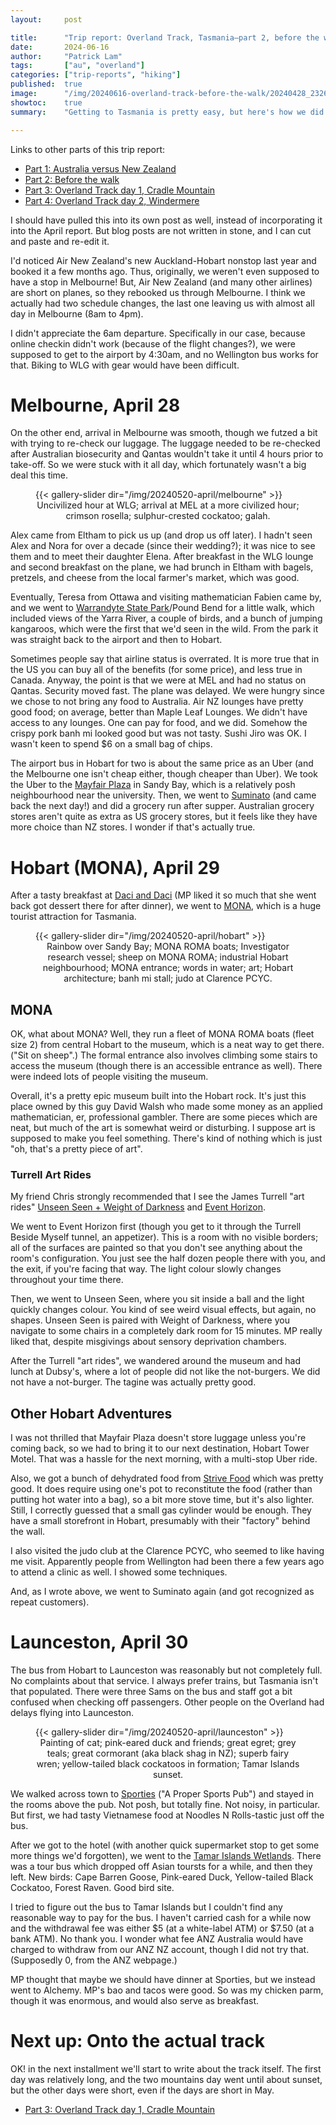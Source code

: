 ```yaml
---
layout:     post

title:      "Trip report: Overland Track, Tasmania—part 2, before the walk"
date:       2024-06-16
author:     "Patrick Lam"
tags:       ["au", "overland"]
categories: ["trip-reports", "hiking"]
published:  true
image:      "/img/20240616-overland-track-before-the-walk/20240428_232616385_hobart_from_the_river.avif"
showtoc:    true
summary:    "Getting to Tasmania is pretty easy, but here's how we did it, stopping by Melbourne and then to Hobart and Launceston."

---
```


<style>
.post-heading h1  { color: white; text-shadow: 2px 2px 2px grey; }
.meta { color: white; }
</style>

Links to other parts of this trip report:

* [Part 1: Australia versus New Zealand](/post/20240511-overland-track-australia-vs-new-zealand)
* [Part 2: Before the walk](/post/20240616-overland-track-before-the-walk)
* [Part 3: Overland Track day 1, Cradle Mountain](/post/20240617-overland-track-cradle-mountain)
* [Part 4: Overland Track day 2, Windermere](/post/20240624-overland-track-windermere)

I should have pulled this into its own post as well, instead of incorporating it into the April report.
But blog posts are not written in stone, and I can cut and paste and re-edit it.

I'd noticed Air New Zealand's new Auckland-Hobart nonstop last year and booked it a few months ago.
Thus, originally, we weren't even supposed to have a stop in Melbourne! But, Air New Zealand (and many
other airlines) are short on planes, so they rebooked us through
Melbourne. I think we actually had two schedule changes, the last one
leaving us with almost all day in Melbourne (8am to 4pm).

I didn't appreciate the 6am departure. Specifically in our case,
because online checkin didn't work (because of the flight changes?),
we were supposed to get to the airport by 4:30am, and no Wellington bus
works for that. Biking to WLG with gear would have been difficult.

# Melbourne, April 28

On the other end, arrival in Melbourne was smooth, though we futzed a
bit with trying to re-check our luggage. The luggage needed to be
re-checked after Australian biosecurity and Qantas wouldn't take it
until 4 hours prior to take-off. So we were stuck with it all day,
which fortunately wasn't a big deal this time.

<figure>
{{< gallery-slider dir="/img/20240520-april/melbourne" >}}
<figcaption style="text-align:center">Uncivilized hour at WLG; arrival at MEL at a more civilized hour; crimson rosella; sulphur-crested cockatoo; galah.</figcaption>
</figure>

Alex came from Eltham to pick us up (and drop us off later). I hadn't
seen Alex and Nora for over a decade (since their wedding?); it was
nice to see them and to meet their daughter Elena. After breakfast in
the WLG lounge and second breakfast on the plane, we had brunch in
Eltham with bagels, pretzels, and cheese from the local farmer's
market, which was good.

Eventually, Teresa from Ottawa and visiting mathematician Fabien came by, and we went to [Warrandyte State
Park](https://www.parks.vic.gov.au/places-to-see/parks/warrandyte-state-park)/Pound Bend for a little walk, which included views of the Yarra
River, a couple of birds, and a bunch of jumping kangaroos, which were
the first that we'd seen in the wild. From the park it was straight back
to the airport and then to Hobart.

Sometimes people say that airline status is overrated. It is more true
that in the US you can buy all of the benefits (for some price), and
less true in Canada. Anyway, the point is that we were at MEL and had
no status on Qantas.  Security moved fast. The plane was delayed. We
were hungry since we chose to not bring any food to Australia. Air NZ
lounges have pretty good food; on average, better than Maple Leaf
Lounges. We didn't have access to any lounges. One can pay for food,
and we did. Somehow the crispy pork banh mi looked good but was
not tasty. Sushi Jiro was OK. I wasn't keen to spend $6 on a small bag
of chips.

The airport bus in Hobart for two is about the same price as an Uber
(and the Melbourne one isn't cheap either, though cheaper than Uber).
We took the Uber to the [Mayfair Plaza](https://mayfairplaza.com.au/)
in Sandy Bay, which is a relatively posh neighbourhood near the
university. Then, we went to [Suminato](https://suminato.com.au/) (and
came back the next day!) and did a grocery run after supper. Australian
grocery stores aren't quite as extra as US grocery stores, but it feels like
they have more choice than NZ stores. I wonder if that's actually true.

# Hobart (MONA), April 29

After a tasty breakfast at [Daci and Daci](https://dacidaci.com.au/) (MP liked it so much that she went back got dessert
there for after dinner), we went to [MONA](https://mona.net.au/), which is a huge tourist
attraction for Tasmania.

<figure>
{{< gallery-slider dir="/img/20240520-april/hobart" >}}
<figcaption style="text-align:center">Rainbow over Sandy Bay; MONA ROMA boats; Investigator research vessel; sheep on MONA ROMA; industrial Hobart neighbourhood; MONA entrance; words in water; art; Hobart architecture; banh mi stall; judo at Clarence PCYC.</figcaption>
</figure>

## MONA
OK, what about MONA? Well, they run a fleet of MONA ROMA boats (fleet size 2) from
central Hobart to the museum, which is a neat way to get there. ("Sit
on sheep".) The formal entrance also involves climbing some stairs to
access the museum (though there is an accessible entrance as
well). There were indeed lots of people visiting the museum.

Overall, it's a pretty epic museum built into the Hobart rock. It's
just this place owned by this guy David Walsh who made some money
as an applied mathematician, er, professional gambler. There are some pieces
which are neat, but much of the art is somewhat weird or disturbing. I suppose
art is supposed to make you feel something. There's kind of nothing which is just
"oh, that's a pretty piece of art".

### Turrell Art Rides

My friend Chris strongly recommended that I see the James Turrell "art rides"
[Unseen Seen + Weight of Darkness](https://mona.net.au/stuff-to-do/unseen-seen) and
[Event Horizon](https://mona.net.au/stuff-to-do/event-horizon).

We went to Event Horizon first (though you get to it through the
Turrell Beside Myself tunnel, an appetizer). This is a room with no
visible borders; all of the surfaces are painted so that you don't see
anything about the room's configuration. You just see the half dozen
people there with you, and the exit, if you're facing that way. The
light colour slowly changes throughout your time there.

Then, we went to Unseen Seen, where you sit inside a ball and the light quickly changes colour.
You kind of see weird visual effects, but again, no shapes. Unseen Seen is paired with Weight of
Darkness, where you navigate to some chairs in a completely dark room for 15 minutes. MP really liked
that, despite misgivings about sensory deprivation chambers.

After the Turrell "art rides", we wandered around the museum and had lunch at Dubsy's, where a lot of
people did not like the not-burgers. We did not have a not-burger. The tagine was actually pretty good.

## Other Hobart Adventures

I was not thrilled that Mayfair Plaza doesn't store luggage unless
you're coming back, so we had to bring it to our next destination,
Hobart Tower Motel. That was a hassle for the next morning, with a
multi-stop Uber ride.

Also, we got a bunch of dehydrated food from [Strive
Food](https://strivefood.com.au/) which was pretty good.  It does
require using one's pot to reconstitute the food (rather than 
putting hot water into a bag), so a bit more stove time, but it's also
lighter. Still, I correctly guessed that a small gas cylinder would be enough.
They have a small storefront in Hobart, presumably with their "factory" behind the wall.

I also visited the judo club at the Clarence PCYC, who seemed to like having me visit. Apparently people from
Wellington had been there a few years ago to attend a clinic as well. I showed some techniques.

And, as I wrote above, we went to Suminato again (and got recognized as repeat customers).

# Launceston, April 30

The bus from Hobart to Launceston was reasonably but not completely full. No complaints about that
service. I always prefer trains, but Tasmania isn't that populated. There were three Sams on the
bus and staff got a bit confused when checking off passengers. Other people on the Overland had
delays flying into Launceston.

<figure>
{{< gallery-slider dir="/img/20240520-april/launceston" >}}
<figcaption style="text-align:center">Painting of cat; pink-eared duck and friends; great egret; grey teals; great cormorant (aka&nbsp;black shag in NZ); superb fairy wren; yellow-tailed black cockatoos in formation; Tamar&nbsp;Islands sunset.</figcaption>
</figure>

We walked across town to [Sporties](https://sportieshotel.com.au/) ("A
Proper Sports Pub") and stayed in the rooms above the pub. Not posh,
but totally fine. Not noisy, in particular. But first, we had tasty Vietnamese food at Noodles N Rolls-tastic just off the bus.

After we got to the hotel (with another quick supermarket stop to get some more things we'd forgotten),
we went to the [Tamar Islands Wetlands](https://parks.tas.gov.au/explore-our-parks/tamar-island-wetlands-centre).
There was a tour bus which dropped off Asian toursts for a while, and then they left. New birds: Cape Barren Goose,
Pink-eared Duck, Yellow-tailed Black Cockatoo, Forest Raven. Good bird site.

I tried to figure out the bus to Tamar Islands but I couldn't find any
reasonable way to pay for the bus.  I haven't carried cash for a while now
and the withdrawal fee was either $5 (at a white-label ATM) or $7.50
(at a bank ATM).  No thank you. I wonder what fee ANZ Australia would
have charged to withdraw from our ANZ NZ account, though I did not try
that. (Supposedly 0, from the ANZ webpage.)

MP thought that maybe we should have dinner at Sporties, but we instead went to
Alchemy. MP's bao and tacos were good. So was my chicken parm, though it was enormous,
and would also serve as breakfast.

# Next up: Onto the actual track

OK! in the next installment we'll start to write about the track
itself. The first day was relatively long, and the two mountains day
went until about sunset, but the other days were short, even if the
days are short in May.

* [Part 3: Overland Track day 1, Cradle Mountain](/post/20240617-overland-track-cradle-mountain)
